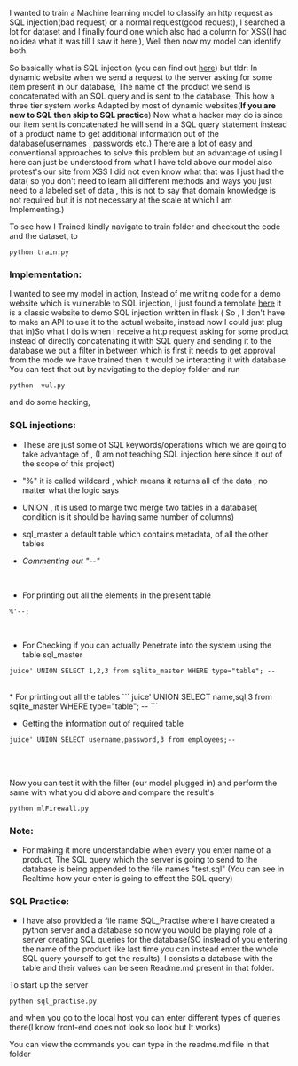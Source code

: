 

I wanted to train a Machine learning model to classify an http request as SQL injection(bad request) or a normal request(good request), I searched a lot for dataset and I finally found one which also had a column for XSS(I had no idea what it was till I saw it here ), Well then now my model can identify both.

So basically what is SQL  injection (you can find out [here](https://www.youtube.com/watch?v=ciNHn38EyRc)) but tldr: In dynamic website when we send a request to the server asking for some item present in our database, The name of the product we send is concatenated with an SQL query and is sent to the database,
This how a three tier system works Adapted by most of dynamic websites(__If you are new to SQL then skip to  SQL practice__) Now what a hacker may do is since our item sent is concatenated he will send in a SQL query statement instead of a product name to get additional information out of the database(usernames , passwords etc.) There are a lot of easy and conventional approaches to solve this problem but an advantage of using l here can just be understood from what I have told above our model also protest's our site from
XSS I did not even know what that was I just had the data( so you don't need to learn all different methods and ways you  just need to a labeled set of data , this is not to say that domain knowledge is not required but it is not necessary at the scale at which I am Implementing.)



To see how I Trained kindly navigate to train folder and checkout the code and the dataset, to
```
python train.py
```

### Implementation:
I wanted to see my model in action, Instead of me writing code for a demo website which is vulnerable to SQL injection, I just found a template [here](https://github.com/JasonHinds13/hackable) it is a classic website to demo SQL injection written in flask ( So , I don't have to make an API to use it to the actual website, instead now I could  just plug that in)So what I do is when I receive a http request asking for some product instead of directly concatenating it with SQL query and sending it to the database we put a filter in between which is first it needs to get approval from the mode we have trained then it would be interacting it with database
You can test that out by navigating to the deploy folder and run
```
python  vul.py
```
and do some hacking,

### SQL injections: 

- These are just some of SQL keywords/operations which we are going to take advantage of , (I am not teaching SQL injection here since it out of the scope of this project)

* "%" it is called wildcard , which means it returns all of the data , no matter what the logic says

* UNION , it is used to marge two merge two tables in a database( condition is it should be having same number of columns)

* sql_master a default table which contains metadata, of all the other tables

* *Commenting out "--"*

<br>



* For printing out all the elements in the present table
```
%'--;
```
<br>

* For Checking if you can actually Penetrate into the system using the table sql_master
```
juice' UNION SELECT 1,2,3 from sqlite_master WHERE type="table"; --
```

<br>
* For printing out all the tables
```
juice' UNION SELECT name,sql,3 from sqlite_master WHERE type="table"; --
```

<br>

* Getting the information out of required table
```
juice' UNION SELECT username,password,3 from employees;--
```

<br></br>


Now you can test it with the filter (our model plugged in) and perform the same with what you did above and compare the result's
```
python mlFirewall.py
```


### Note:
- For making it more understandable  when every you enter name of a product, The SQL query which the server is going to send to the database is being appended to the file names "test.sql"  (You can see in Realtime how your enter is going to effect the SQL query)


### SQL Practice:
- I have also provided a file name SQL_Practise where I have created a python server and a database so now you would be playing role of a server creating SQL queries for the database(SO instead of you entering the name of the product like last time you can instead enter the whole SQL query yourself to get the results), I consists a database with the table and their values can be seen Readme.md present in that folder.

To start up the server
```
python sql_practise.py
```
and when you go to the local host you can enter different types of queries there(I know front-end does not look so look but It works)

You can view the commands you can type in the readme.md file in that folder

